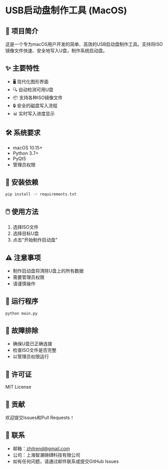 # USB启动盘制作工具 (MacOS)

## 🚀 项目简介
这是一个专为macOS用户开发的简单、高效的USB启动盘制作工具。支持将ISO镜像文件快速、安全地写入U盘，制作系统启动盘。

## ✨ 主要特性
- 🖥️ 现代化图形界面
- 🔍 自动检测可用U盘
- 📦 支持各种ISO镜像文件
- 🔒 安全的磁盘写入流程
- 📊 实时写入进度显示

## 🛠️ 系统要求
- macOS 10.15+
- Python 3.7+
- PyQt5
- 管理员权限

## 🔧 安装依赖
```bash
pip install -r requirements.txt
```

## 🖱️ 使用方法
1. 选择ISO文件
2. 选择目标U盘
3. 点击"开始制作启动盘"

## ⚠️ 注意事项
- 制作启动盘将清除U盘上的所有数据
- 需要管理员权限
- 请谨慎操作

## 🚦 运行程序
```bash
python main.py
```

## 🔧 故障排除
- 确保U盘已正确连接
- 检查ISO文件是否完整
- 以管理员权限运行

## 📝 许可证
MIT License

## 🤝 贡献
欢迎提交Issues和Pull Requests！

## 📧 联系
- 邮箱：zhitrend@gmail.com
- 公司：上海智潮磅礴科技有限公司
- 如有任何问题，请通过邮件联系或提交GitHub Issues
